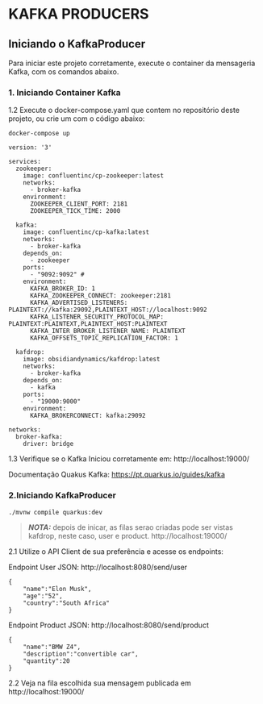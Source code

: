 # KAFKA PRODUCERS

## Iniciando o KafkaProducer

Para iniciar este projeto corretamente, execute o container da mensageria Kafka, com os comandos abaixo.

### 1. Iniciando Container Kafka

1.2 Execute o docker-compose.yaml que contem no repositório deste projeto, ou crie um com o código abaixo:
```shell script
docker-compose up
```
```
version: '3'

services:
  zookeeper:
    image: confluentinc/cp-zookeeper:latest
    networks:
      - broker-kafka
    environment:
      ZOOKEEPER_CLIENT_PORT: 2181
      ZOOKEEPER_TICK_TIME: 2000

  kafka:
    image: confluentinc/cp-kafka:latest
    networks:
      - broker-kafka
    depends_on:
      - zookeeper
    ports:
      - "9092:9092" #
    environment:
      KAFKA_BROKER_ID: 1
      KAFKA_ZOOKEEPER_CONNECT: zookeeper:2181
      KAFKA_ADVERTISED_LISTENERS: PLAINTEXT://kafka:29092,PLAINTEXT_HOST://localhost:9092
      KAFKA_LISTENER_SECURITY_PROTOCOL_MAP: PLAINTEXT:PLAINTEXT,PLAINTEXT_HOST:PLAINTEXT
      KAFKA_INTER_BROKER_LISTENER_NAME: PLAINTEXT
      KAFKA_OFFSETS_TOPIC_REPLICATION_FACTOR: 1

  kafdrop:
    image: obsidiandynamics/kafdrop:latest
    networks:
      - broker-kafka
    depends_on:
      - kafka
    ports:
      - "19000:9000"
    environment:
      KAFKA_BROKERCONNECT: kafka:29092

networks:
  broker-kafka:
    driver: bridge
```

1.3 Verifique se o Kafka Iniciou corretamente em: http://localhost:19000/

Documentação Quakus Kafka: https://pt.quarkus.io/guides/kafka


### 2.Iniciando KafkaProducer
```shell script
./mvnw compile quarkus:dev
```
> **_NOTA:_** depois de inicar, as filas serao criadas pode ser vistas kafdrop, neste caso, user e product. http://localhost:19000/

2.1 Utilize o API Client de sua preferência e acesse os endpoints:


Endpoint User JSON: http://localhost:8080/send/user
```
{
    "name":"Elon Musk",
    "age":"52",
    "country":"South Africa"
}
```

Endpoint Product JSON: http://localhost:8080/send/product
```
{
    "name":"BMW Z4",
    "description":"convertible car",
    "quantity":20
}
```

2.2 Veja na fila escolhida sua mensagem publicada em http://localhost:19000/